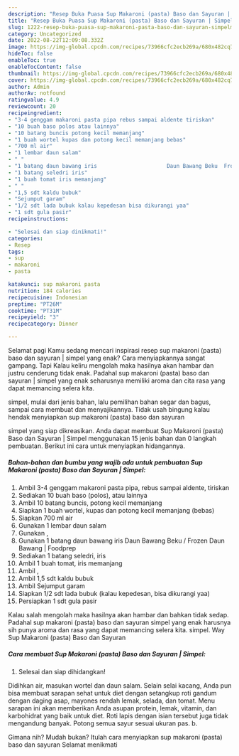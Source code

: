 ```yaml
---
description: "Resep Buka Puasa Sup Makaroni (pasta) Baso dan Sayuran | SimpelMenu Sahur"
title: "Resep Buka Puasa Sup Makaroni (pasta) Baso dan Sayuran | SimpelMenu Sahur"
slug: 1222-resep-buka-puasa-sup-makaroni-pasta-baso-dan-sayuran-simpelmenu-sahur
category: Uncategorized
date: 2022-08-22T12:09:08.332Z
image: https://img-global.cpcdn.com/recipes/73966cfc2ecb269a/680x482cq70/sup-makaroni-pasta-baso-dan-sayuran-simpel-foto-resep-utama.jpg
hideToc: false
enableToc: true
enableTocContent: false
thumbnail: https://img-global.cpcdn.com/recipes/73966cfc2ecb269a/680x482cq70/sup-makaroni-pasta-baso-dan-sayuran-simpel-foto-resep-utama.jpg
cover: https://img-global.cpcdn.com/recipes/73966cfc2ecb269a/680x482cq70/sup-makaroni-pasta-baso-dan-sayuran-simpel-foto-resep-utama.jpg
author: Admin
authorAv: notfound
ratingvalue: 4.9
reviewcount: 20
recipeingredient:
- "3-4 genggam makaroni pasta pipa rebus sampai aldente tiriskan"
- "10 buah baso polos atau lainnya"
- "10 batang buncis potong kecil memanjang"
- "1 buah wortel kupas dan potong kecil memanjang bebas"
- "700 ml air"
- "1 lembar daun salam"
- " "
- "1 batang daun bawang iris                      Daun Bawang Beku  Frozen Daun Bawang  Foodprep"
- "1 batang seledri iris"
- "1 buah tomat iris memanjang"
- " "
- "1,5 sdt kaldu bubuk"
- "Sejumput garam"
- "1/2 sdt lada bubuk kalau kepedesan bisa dikurangi yaa"
- "1 sdt gula pasir"
recipeinstructions:

- "Selesai dan siap dinikmati!"
categories:
- Resep
tags:
- sup
- makaroni
- pasta

katakunci: sup makaroni pasta 
nutrition: 184 calories
recipecuisine: Indonesian
preptime: "PT26M"
cooktime: "PT31M"
recipeyield: "3"
recipecategory: Dinner

---
```



Selamat pagi Kamu sedang mencari inspirasi resep sup makaroni (pasta) baso dan sayuran | simpel yang enak? Cara menyiapkannya sangat gampang. Tapi Kalau keliru mengolah maka hasilnya akan hambar dan justru cenderung tidak enak. Padahal sup makaroni (pasta) baso dan sayuran | simpel yang enak seharusnya memiliki aroma dan cita rasa yang dapat memancing selera kita.

 simpel, mulai dari jenis bahan, lalu pemilihan bahan segar dan bagus, sampai cara membuat dan menyajikannya. Tidak usah bingung kalau hendak menyiapkan sup makaroni (pasta) baso dan sayuran 

 simpel yang siap dikreasikan. Anda dapat membuat Sup Makaroni (pasta) Baso dan Sayuran | Simpel menggunakan 15 jenis bahan dan 0 langkah pembuatan. Berikut ini cara untuk menyiapkan hidangannya.

<!--inarticleads1-->

##### Bahan-bahan dan bumbu yang wajib ada untuk pembuatan Sup Makaroni (pasta) Baso dan Sayuran | Simpel:

1. Ambil 3-4 genggam makaroni pasta pipa, rebus sampai aldente, tiriskan
1. Sediakan 10 buah baso (polos), atau lainnya
1. Ambil 10 batang buncis, potong kecil memanjang
1. Siapkan 1 buah wortel, kupas dan potong kecil memanjang (bebas)
1. Siapkan 700 ml air
1. Gunakan 1 lembar daun salam
1. Gunakan  ,
1. Gunakan 1 batang daun bawang iris                      Daun Bawang Beku / Frozen Daun Bawang | Foodprep
1. Sediakan 1 batang seledri, iris
1. Ambil 1 buah tomat, iris memanjang
1. Ambil  ,
1. Ambil 1,5 sdt kaldu bubuk
1. Ambil Sejumput garam
1. Siapkan 1/2 sdt lada bubuk (kalau kepedesan, bisa dikurangi yaa)
1. Persiapkan 1 sdt gula pasir


Kalau salah mengolah maka hasilnya akan hambar dan bahkan tidak sedap. Padahal sup makaroni (pasta) baso dan sayuran simpel yang enak harusnya sih punya aroma dan rasa yang dapat memancing selera kita. simpel. Way Sup Makaroni (pasta) Baso dan Sayuran 

<!--inarticleads2-->

##### Cara membuat Sup Makaroni (pasta) Baso dan Sayuran | Simpel:


1. Selesai dan siap dihidangkan!

Didihkan air, masukan wortel dan daun salam. Selain selai kacang, Anda pun bisa membuat sarapan sehat untuk diet dengan setangkup roti gandum dengan daging asap, mayones rendah lemak, selada, dan tomat. Menu sarapan ini akan memberikan Anda asupan protein, lemak, vitamin, dan karbohidrat yang baik untuk diet. Roti lapis dengan isian tersebut juga tidak mengandung banyak. Potong semua sayur sesuai ukuran pas. b. 

Gimana nih? Mudah bukan? Itulah cara menyiapkan sup makaroni (pasta) baso dan sayuran  Selamat menikmati
